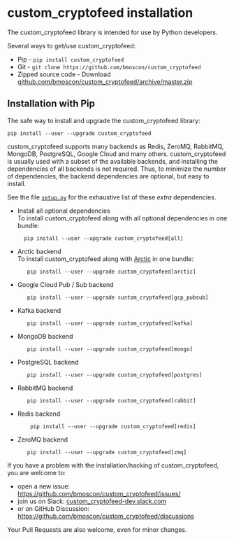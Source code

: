 # custom_cryptofeed installation
 
The custom_cryptofeed library is intended for use by Python developers.

Several ways to get/use custom_cryptofeed:

* Pip - `pip install custom_cryptofeed`
* Git - `git clone https://github.com/bmoscon/custom_cryptofeed`
* Zipped source code - Download [github.com/bmoscon/custom_cryptofeed/archive/master.zip](https://github.com/bmoscon/custom_cryptofeed/archive/master.zip)

## Installation with Pip

The safe way to install and upgrade the custom_cryptofeed library:

    pip install --user --upgrade custom_cryptofeed

custom_cryptofeed supports many backends as Redis, ZeroMQ, RabbitMQ, MongoDB, PostgreSQL, Google Cloud and many others.
custom_cryptofeed is usually used with a subset of the available backends, and installing the dependencies of all backends is not required. 
Thus, to minimize the number of dependencies, the backend dependencies are optional, but easy to install.

See the file [`setup.py`](https://github.com/bmoscon/custom_cryptofeed/blob/master/setup.py#L60)
for the exhaustive list of these *extra* dependencies.

* Install all optional dependencies  
  To install custom_cryptofeed along with all optional dependencies in one bundle:

        pip install --user --upgrade custom_cryptofeed[all]

* Arctic backend  
  To install custom_cryptofeed along with [Arctic](https://github.com/man-group/arctic/) in one bundle:

         pip install --user --upgrade custom_cryptofeed[arctic]

* Google Cloud Pub / Sub backend

         pip install --user --upgrade custom_cryptofeed[gcp_pubsub]

* Kafka backend

         pip install --user --upgrade custom_cryptofeed[kafka]

* MongoDB backend

         pip install --user --upgrade custom_cryptofeed[mongo]

* PostgreSQL backend

         pip install --user --upgrade custom_cryptofeed[postgres]

* RabbitMQ backend

         pip install --user --upgrade custom_cryptofeed[rabbit]

* Redis backend

          pip install --user --upgrade custom_cryptofeed[redis]

* ZeroMQ backend

         pip install --user --upgrade custom_cryptofeed[zmq]

If you have a problem with the installation/hacking of custom_cryptofeed, you are welcome to:
* open a new issue: https://github.com/bmoscon/custom_cryptofeed/issues/
* join us on Slack: [custom_cryptofeed-dev.slack.com](https://join.slack.com/t/custom_cryptofeed-dev/shared_invite/enQtNjY4ODIwODA1MzQ3LTIzMzY3Y2YxMGVhNmQ4YzFhYTc3ODU1MjQ5MDdmY2QyZjdhMGU5ZDFhZDlmMmYzOTUzOTdkYTZiOGUwNGIzYTk)
* or on GitHub Discussion: https://github.com/bmoscon/custom_cryptofeed/discussions

Your Pull Requests are also welcome, even for minor changes.
